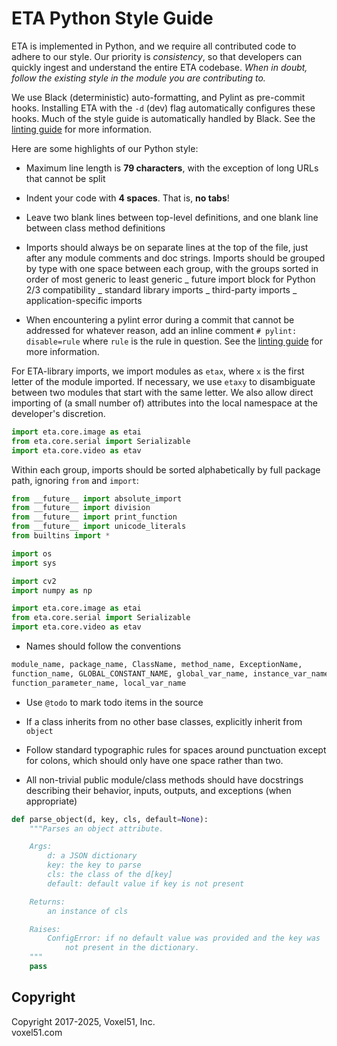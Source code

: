 # ETA Python Style Guide

ETA is implemented in Python, and we require all contributed code to adhere to
our style. Our priority is _consistency_, so that developers can quickly ingest
and understand the entire ETA codebase. _When in doubt, follow the existing
style in the module you are contributing to._

We use Black (deterministic) auto-formatting, and Pylint as pre-commit hooks.
Installing ETA with the `-d` (dev) flag automatically configures these hooks.
Much of the style guide is automatically handled by Black. See the
[linting guide](https://github.com/voxel51/eta/blob/develop/docs/linting_guide.md)
for more information.

Here are some highlights of our Python style:

-   Maximum line length is **79 characters**, with the exception of long URLs
    that cannot be split

-   Indent your code with **4 spaces**. That is, **no tabs**!

-   Leave two blank lines between top-level definitions, and one blank line
    between class method definitions

-   Imports should always be on separate lines at the top of the file, just
    after any module comments and doc strings. Imports should be grouped by
    type with one space between each group, with the groups sorted in order of
    most generic to least generic _ future import block for Python 2/3
    compatibility _ standard library imports _ third-party imports _
    application-specific imports

-   When encountering a pylint error during a commit that cannot be addressed
    for whatever reason, add an inline comment `# pylint: disable=rule` where
    `rule` is the rule in question. See the
    [linting guide](https://github.com/voxel51/eta/blob/develop/docs/linting_guide.md)
    for more information.

For ETA-library imports, we import modules as `etax`, where `x` is the first
letter of the module imported. If necessary, we use `etaxy` to disambiguate
between two modules that start with the same letter. We also allow direct
importing of (a small number of) attributes into the local namespace at the
developer's discretion.

```py
import eta.core.image as etai
from eta.core.serial import Serializable
import eta.core.video as etav
```

Within each group, imports should be sorted alphabetically by full package
path, ignoring `from` and `import`:

```py
from __future__ import absolute_import
from __future__ import division
from __future__ import print_function
from __future__ import unicode_literals
from builtins import *

import os
import sys

import cv2
import numpy as np

import eta.core.image as etai
from eta.core.serial import Serializable
import eta.core.video as etav
```

-   Names should follow the conventions

```py
module_name, package_name, ClassName, method_name, ExceptionName,
function_name, GLOBAL_CONSTANT_NAME, global_var_name, instance_var_name,
function_parameter_name, local_var_name
```

-   Use `@todo` to mark todo items in the source

-   If a class inherits from no other base classes, explicitly inherit from
    `object`

-   Follow standard typographic rules for spaces around punctuation except for
    colons, which should only have one space rather than two.

-   All non-trivial public module/class methods should have docstrings
    describing their behavior, inputs, outputs, and exceptions (when
    appropriate)

```py
def parse_object(d, key, cls, default=None):
    """Parses an object attribute.

    Args:
        d: a JSON dictionary
        key: the key to parse
        cls: the class of the d[key]
        default: default value if key is not present

    Returns:
        an instance of cls

    Raises:
        ConfigError: if no default value was provided and the key was
            not present in the dictionary.
    """
    pass
```

## Copyright

Copyright 2017-2025, Voxel51, Inc.<br> voxel51.com
